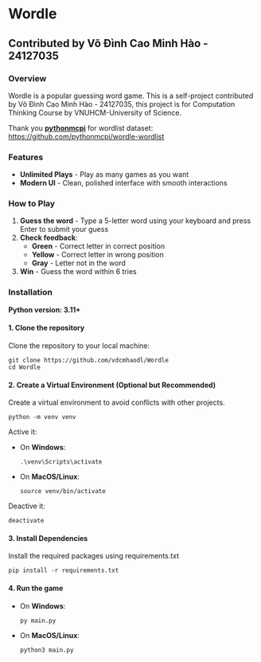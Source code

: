 # Wordle
## Contributed by Võ Đình Cao Minh Hào - 24127035
### Overview
Wordle is a popular guessing word game. This is a self-project contributed by Võ Đình Cao Minh Hào - 24127035, this project is for Computation Thinking Course by VNUHCM-University of Science.

Thank you __**[pythonmcpi](https://github.com/pythonmcpi)**__ for  wordlist dataset: https://github.com/pythonmcpi/wordle-wordlist

### Features

- **Unlimited Plays** - Play as many games as you want
- **Modern UI** - Clean, polished interface with smooth interactions

### How to Play

1. **Guess the word** - Type a 5-letter word using your keyboard and press Enter to submit your guess
3. **Check feedback**:
   - **Green** - Correct letter in correct position
   - **Yellow** - Correct letter in wrong position
   - **Gray** - Letter not in the word
4. **Win** - Guess the word within 6 tries

### Installation

**Python version: 3.11+**

#### 1. Clone the repository 

Clone the repository to your local machine:
```
git clone https://github.com/vdcmhaodl/Wordle
cd Wordle
```
#### 2. Create a Virtual Environment (Optional but Recommended)
Create a virtual environment to avoid conflicts with other projects.
```
python -m venv venv
```

Active it:

- On **Windows**:
    ```
    .\venv\Scripts\activate
    ```
- On **MacOS/Linux**:
    ```
    source venv/bin/activate
    ```
Deactive it:

```
deactivate
```
#### 3. Install Dependencies
Install the required packages using requirements.txt
```
pip install -r requirements.txt
```
#### 4. Run the game
- On **Windows**:
    ```
    py main.py
    ```
- On **MacOS/Linux**:
    ```
    python3 main.py
    ```